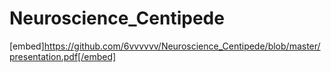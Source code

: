 # Neuroscience_Centipede

[embed]https://github.com/6vvvvvv/Neuroscience_Centipede/blob/master/presentation.pdf[/embed]
